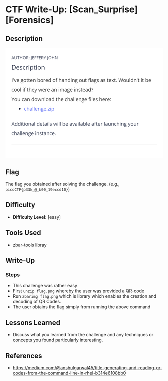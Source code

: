 # CTF Write-Up: [Scan_Surprise][Forensics]

## Description
![alt text](images/image.png)

## Flag
The flag you obtained after solving the challenge. (e.g., `picoCTF{p33k_@_b00_19eccd10}`)

## Difficulty
- **Difficulty Level:** [easy]

## Tools Used
- zbar-tools libray
## Write-Up

### Steps
- This challenge was rather easy
- First `unzip flag.png` whereby the user was provided a QR-code
- Run `zbarimg flag.png` which is library which enables the creation and decoding of QR Codes. 
- The user obtains the flag simply from running the above command

## Lessons Learned
- Discuss what you learned from the challenge and any techniques or concepts you found particularly interesting.

## References
- https://medium.com/@anshulgarwal45/title-generating-and-reading-qr-codes-from-the-command-line-in-rhel-b314e6108bb0
